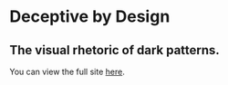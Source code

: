# Deceptive by Design
## The visual rhetoric of dark patterns.

You can view the full site [here](https://ericjamesyork.com/darkpatterns/).
